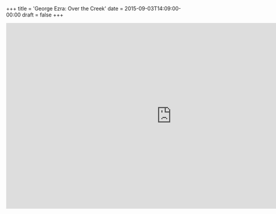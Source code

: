 +++
title = 'George Ezra: Over the Creek'
date = 2015-09-03T14:09:00-00:00
draft = false
+++

<iframe width="896" height="504" src="https://www.youtube.com/embed/CLZpRBcMSyU?si=GmLIDVloXkVHEvdS" title="YouTube video player" frameborder="0" allow="accelerometer; autoplay; clipboard-write; encrypted-media; gyroscope; picture-in-picture; web-share" referrerpolicy="strict-origin-when-cross-origin" allowfullscreen></iframe>
